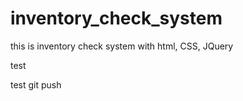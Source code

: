 # inventory_check_system
this is inventory check system with html, CSS, JQuery


test

test git push

